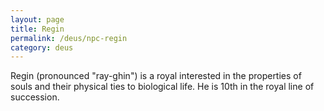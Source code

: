```yaml
---
layout: page
title: Regin
permalink: /deus/npc-regin
category: deus
---
```

Regin (pronounced &quot;ray-ghin&quot;) is a royal interested in the properties of souls and their physical ties to biological life. He is 10th in the royal line of succession.
